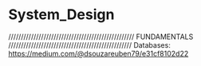 # System_Design

//////////////////////////////////////////////////
FUNDAMENTALS
/////////////////////////////////////////////////
Databases: https://medium.com/@dsouzareuben79/e31cf8102d22
